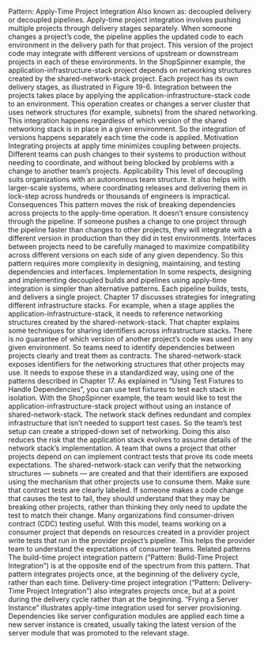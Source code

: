 Pattern: Apply-Time Project Integration Also known as: decoupled delivery or decoupled pipelines.
Apply-time project integration involves pushing multiple projects through delivery stages separately. When someone changes a project’s code, the pipeline applies the updated code to each environment in the delivery path for that project. This version of the project code may integrate with different versions of upstream or downstream projects in each of these environments. In the ShopSpinner example, the application-infrastructure-stack project depends on networking structures created by the shared-network-stack project. Each project has its own delivery stages, as illustrated in Figure 19-6.
Integration between the projects takes place by applying the application-infrastructure-stack code to an environment. This operation creates or changes a server cluster that uses network structures (for example, subnets) from the shared networking. This integration happens regardless of which version of the shared networking stack is in place in a given environment. So the integration of versions happens separately each time the code is applied. Motivation Integrating projects at apply time minimizes coupling between projects. Different teams can push changes to their systems to production without needing to coordinate, and without being blocked by problems with a change to another team’s projects. Applicability This level of decoupling suits organizations with an autonomous team structure. It also helps with larger-scale systems, where coordinating releases and delivering them in lock-step across hundreds or thousands of engineers is impractical. Consequences This pattern moves the risk of breaking dependencies across projects to the apply-time operation. It doesn’t ensure consistency through the pipeline. If someone pushes a change to one project through the pipeline faster than changes to other projects, they will integrate with a different version in production than they did in test environments. Interfaces between projects need to be carefully managed to maximize compatibility across different versions on each side of any given dependency. So this pattern requires more complexity in designing, maintaining, and testing dependencies and interfaces.
Implementation In some respects, designing and implementing decoupled builds and pipelines using apply-time integration is simpler than alternative patterns. Each pipeline builds, tests, and delivers a single project. Chapter 17 discusses strategies for integrating different infrastructure stacks. For example, when a stage applies the application-infrastructure-stack, it needs to reference networking structures created by the shared-network-stack. That chapter explains some techniques for sharing identifiers across infrastructure stacks. There is no guarantee of which version of another project’s code was used in any given environment. So teams need to identify dependencies between projects clearly and treat them as contracts. The shared-network-stack exposes identifiers for the networking structures that other projects may use. It needs to expose these in a standardized way, using one of the patterns described in Chapter 17. As explained in “Using Test Fixtures to Handle Dependencies”, you can use test fixtures to test each stack in isolation. With the ShopSpinner example, the team would like to test the application-infrastructure-stack project without using an instance of shared-network-stack. The network stack defines redundant and complex infrastructure that isn’t needed to support test cases. So the team’s test setup can create a stripped-down set of networking. Doing this also reduces the risk that the application stack evolves to assume details of the network stack’s implementation. A team that owns a project that other projects depend on can implement contract tests that prove its code meets expectations. The shared-network-stack can verify that the networking structures — subnets — are created and that their identifiers are exposed using the mechanism that other projects use to consume them. Make sure that contract tests are clearly labeled. If someone makes a code change that causes the test to fail, they should understand that they may be breaking other projects, rather than thinking they only need to update the test to match their change.
Many organizations find consumer-driven contract (CDC) testing useful. With this model, teams working on a consumer project that depends on resources created in a provider project write tests that run in the provider project’s pipeline. This helps the provider team to understand the expectations of consumer teams. Related patterns The build-time project integration pattern (“Pattern: Build-Time Project Integration”) is at the opposite end of the spectrum from this pattern. That pattern integrates projects once, at the beginning of the delivery cycle, rather than each time. Delivery-time project integration (“Pattern: Delivery-Time Project Integration”) also integrates projects once, but at a point during the delivery cycle rather than at the beginning. “Frying a Server Instance” illustrates apply-time integration used for server provisioning. Dependencies like server configuration modules are applied each time a new server instance is created, usually taking the latest version of the server module that was promoted to the relevant stage.


